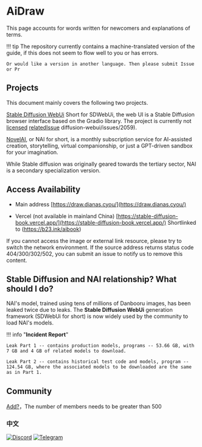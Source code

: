 # AiDraw

<!--
Copyright (C)  2022  StableDiffusionBook.
    Permission is granted to copy, distribute and/or modify this document
    under the terms of the GNU Free Documentation License, Version 1.3
    or any later version published by the Free Software Foundation;
    with no Invariant Sections, no Front-Cover Texts, and no Back-Cover Texts.
    A copy of the license is included in the section entitled "GNU
    Free Documentation License".
-->


This page accounts for words written for newcomers and explanations of terms.

!!! tip
    The repository currently contains a machine-translated version of the guide, if this does not seem to flow well to you or has errors.

    Or would like a version in another language. Then please submit Issue or Pr


## Projects

This document mainly covers the following two projects.


[Stable Diffusion WebUi](https://github.com/AUTOMATIC1111/stable-diffusion-webui) Short for SDWebUi, the web UI is a Stable Diffusion browser interface based on the Gradio library. The project is currently not [licensed](https://github.com/AUTOMATIC1111/stable-diffusion-webui/issues/24) [relatedIssue](https://github.com/AUTOMATIC1111/stable-) diffusion-webui/issues/2059).

[NovelAI](https://novelai.net/), or NAI for short, is a monthly subscription service for AI-assisted creation, storytelling, virtual companionship, or just a GPT-driven sandbox for your imagination.

While Stable diffusion was originally geared towards the tertiary sector, NAI is a secondary specialization version.


## Access Availability

- Main address
[https://draw.dianas.cyou/](https://draw.dianas.cyou/)

- Vercel (not available in mainland China)
[https://stable-diffusion-book.vercel.app/](https://stable-diffusion-book.vercel.app/) Shortlinked to (https://b23.ink/aibook)

If you cannot access the image or external link resource, please try to switch the network environment. If the source address returns status code 404/300/302/502, you can submit an issue to notify us to remove this content.


## Stable Diffusion and NAI relationship? What should I do?

NAI's model, trained using tens of millions of Danbooru images, has been leaked twice due to leaks. The **Stable Diffusion WebUi** generation framework (SDWebUi for short) is now widely used by the community to load NAI's models.


!!! info "**Incident Report**"

    Leak Part 1 -- contains production models, programs -- 53.66 GB, with 7 GB and 4 GB of related models to download.

    Leak Part 2 -- contains historical test code and models, program -- 124.54 GB, where the associated models to be downloaded are the same as in Part 1.


## Community

[Add?](https://github.com/sudoskys/StableDiffusionBook/issues/new/choose)，The number of members needs to be greater than 500

### 中文

<a href="https://discord.gg/vhsArSSA6K"><img src="https://img.shields.io/discord/1033769426216046622?color=blue&label=Discord_Ai%E7%BB%98%E7%94%BB%E4%B8%AD%E6%96%87%E7%BB%84" alt="Discord"></a> <a href="https://t.me/StableDiffusion_CN">
<img src="https://img.shields.io/badge/Telegram-Group-blue" alt="Telegram"></a>



